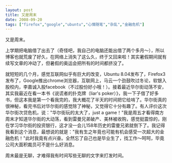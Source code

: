 ```yaml
---
layout: post
title: 又是周末
date: 2008-09-20
tags: ["firefox","google","ubuntu","心情随笔","杂乱","金融危机"]
---
```


又是周末。

上学期把电脑借了出去了（奇怪吧，我自己的电脑还能出借了两个多月～），所以博客也就荒废了好久，在网络上消失了这么久，终于又回来啦！其实暑假期间就有续写文章的冲动了，但暑假的奥运会把所有的时间都挤没了。

<!--more-->

就短短的几个月，感觉互联网似乎有巨大的改变，Ubuntu 8.04发布了，Firefox3发布了，Google推出chrome浏览器，互联网上，马云一个劲鼓吹过冬论，软银入股校内，李嘉诚入股facebook（不过股份好小哦！）。接着最近华尔街动荡不安，其实我最近在看一本书《说谎者的扑克牌（liar's poker）》，我一下子借了好多书，但这本我是第一个看我完的，我大概花了半天的时间把它给啃了。华尔街真的很神秘，看完书后对华尔街的感觉除了神秘，又觉得它十分有趣了。有人评价这次华尔街次贷危机，说："华尔街玩的太大了，just a game！"我是周五才看得南方周末才知道华尔街的大动荡，看到雷曼兄弟破产、美林被收购，感觉挺震惊的，刚在学习华尔街的投资银行，这才没一会儿158年历史的雷曼兄弟就倒下了。我记得我看到这个消息，最想说的就是："我有生之年竟也可能有机会感受一次超大的金融危机！"此时我竟有点兴奋。全然忘了自己也是毕业生了，找工作～呵呵，毕竟公司大面积裁员可不是什么好消息。

周末最是无聊，才难得我有时间写些无聊的文字来打发时间。